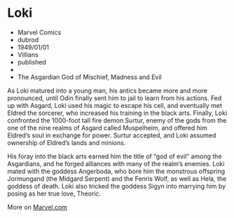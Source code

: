 # Loki
- Marvel Comics
- dubrod
- 1949/01/01
- Villians
- published
- 
- The Asgardian God of Mischief, Madness and Evil

As Loki matured into a young man, his antics became more and more pronounced, until Odin finally sent him to jail to learn from his actions. Fed up with Asgard, Loki used his magic to escape his cell, and eventually met Eldred the sorcerer, who increased his training in the black arts. Finally, Loki confronted the 1000-foot tall fire demon Surtur, enemy of the gods from the one of the nine realms of Asgard called Muspelheim, and offered him Eldred’s soul in exchange for power. Surtur accepted, and Loki assumed ownership of Eldred’s lands and minions. 

His foray into the black arts earned him the title of “god of evil” among the Asgardians, and he forged alliances with many of the realm’s enemies. Loki mated with the goddess Angerboda, who bore him the monstrous offspring Jormungand (the Midgard Serpent) and the Fenris Wolf, as well as Hela, the goddess of death. Loki also tricked the goddess Sigyn into marrying him by posing as her true love, Theoric.

More on [Marvel.com](http://marvel.com/universe/Loki#ixzz2kjsKPyTh)